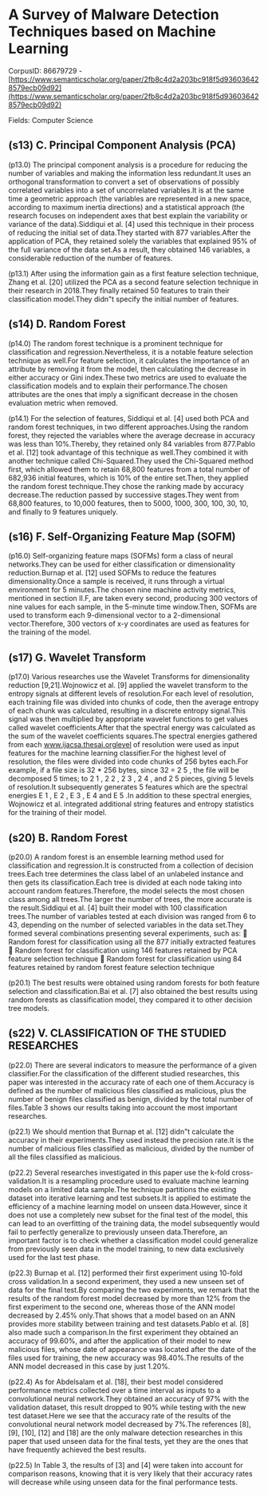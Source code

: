 # A Survey of Malware Detection Techniques based on Machine Learning

CorpusID: 86679729 - [https://www.semanticscholar.org/paper/2fb8c4d2a203bc918f5d936036428579ecb09d92](https://www.semanticscholar.org/paper/2fb8c4d2a203bc918f5d936036428579ecb09d92)

Fields: Computer Science

## (s13) C. Principal Component Analysis (PCA)
(p13.0) The principal component analysis is a procedure for reducing the number of variables and making the information less redundant.It uses an orthogonal transformation to convert a set of observations of possibly correlated variables into a set of uncorrelated variables.It is at the same time a geometric approach (the variables are represented in a new space, according to maximum inertia directions) and a statistical approach (the research focuses on independent axes that best explain the variability or variance of the data).Siddiqui et al. [4] used this technique in their process of reducing the initial set of data.They started with 877 variables.After the application of PCA, they retained solely the variables that explained 95% of the full variance of the data set.As a result, they obtained 146 variables, a considerable reduction of the number of features.

(p13.1) After using the information gain as a first feature selection technique, Zhang et al. [20] utilized the PCA as a second feature selection technique in their research in 2018.They finally retained 50 features to train their classification model.They didn"t specify the initial number of features.
## (s14) D. Random Forest
(p14.0) The random forest technique is a prominent technique for classification and regression.Nevertheless, it is a notable feature selection technique as well.For feature selection, it calculates the importance of an attribute by removing it from the model, then calculating the decrease in either accuracy or Gini index.These two metrics are used to evaluate the classification models and to explain their performance.The chosen attributes are the ones that imply a significant decrease in the chosen evaluation metric when removed.

(p14.1) For the selection of features, Siddiqui et al. [4] used both PCA and random forest techniques, in two different approaches.Using the random forest, they rejected the variables where the average decrease in accuracy was less than 10%.Thereby, they retained only 84 variables from 877.Pablo et al. [12] took advantage of this technique as well.They combined it with another technique called Chi-Squared.They used the Chi-Squared method first, which allowed them to retain 68,800 features from a total number of 682,936 initial features, which is 10% of the entire set.Then, they applied the random forest technique.They chose the ranking made by accuracy decrease.The reduction passed by successive stages.They went from 68,800 features, to 10,000 features, then to 5000, 1000, 300, 100, 30, 10, and finally to 9 features uniquely.
## (s16) F. Self-Organizing Feature Map (SOFM)
(p16.0) Self-organizing feature maps (SOFMs) form a class of neural networks.They can be used for either classification or dimensionality reduction.Burnap et al. [12] used SOFMs to reduce the features dimensionality.Once a sample is received, it runs through a virtual environment for 5 minutes.The chosen nine machine activity metrics, mentioned in section II.F, are taken every second, producing 300 vectors of nine values for each sample, in the 5-minute time window.Then, SOFMs are used to transform each 9-dimensional vector to a 2-dimensional vector.Therefore, 300 vectors of x-y coordinates are used as features for the training of the model.
## (s17) G. Wavelet Transform
(p17.0) Various researches use the Wavelet Transforms for dimensionality reduction [9,21].Wojnowicz et al. [9] applied the wavelet transform to the entropy signals at different levels of resolution.For each level of resolution, each training file was divided into chunks of code, then the average entropy of each chunk was calculated, resulting in a discrete entropy signal.This signal was then multiplied by appropriate wavelet functions to get values called wavelet coefficients.After that the spectral energy was calculated as the sum of the wavelet coefficients squares.The spectral energies gathered from each www.ijacsa.thesai.orglevel of resolution were used as input features for the machine learning classifier.For the highest level of resolution, the files were divided into code chunks of 256 bytes each.For example, if a file size is 32 * 256 bytes, since 32 = 2 5 , the file will be decomposed 5 times; to 2 1 , 2 2 , 2 3 , 2 4 , and 2 5 pieces, giving 5 levels of resolution.It subsequently generates 5 features which are the spectral energies E 1 , E 2 , E 3 , E 4 and E 5 .In addition to these spectral energies, Wojnowicz et al. integrated additional string features and entropy statistics for the training of their model.
## (s20) B. Random Forest
(p20.0) A random forest is an ensemble learning method used for classification and regression.It is constructed from a collection of decision trees.Each tree determines the class label of an unlabeled instance and then gets its classification.Each tree is divided at each node taking into account random features.Therefore, the model selects the most chosen class among all trees.The larger the number of trees, the more accurate is the result.Siddiqui et al. [4] built their model with 100 classification trees.The number of variables tested at each division was ranged from 6 to 43, depending on the number of selected variables in the data set.They formed several combinations presenting several experiments, such as:  Random forest for classification using all the 877 initially extracted features  Random forest for classification using 146 features retained by PCA feature selection technique  Random forest for classification using 84 features retained by random forest feature selection technique

(p20.1) The best results were obtained using random forests for both feature selection and classification.Bai et al. [7] also obtained the best results using random forests as classification model, they compared it to other decision tree models.
## (s22) V. CLASSIFICATION OF THE STUDIED RESEARCHES
(p22.0) There are several indicators to measure the performance of a given classifier.For the classification of the different studied researches, this paper was interested in the accuracy rate of each one of them.Accuracy is defined as the number of malicious files classified as malicious, plus the number of benign files classified as benign, divided by the total number of files.Table 3 shows our results taking into account the most important researches.

(p22.1) We should mention that Burnap et al. [12] didn"t calculate the accuracy in their experiments.They used instead the precision rate.It is the number of malicious files classified as malicious, divided by the number of all the files classified as malicious.

(p22.2) Several researches investigated in this paper use the k-fold cross-validation.It is a resampling procedure used to evaluate machine learning models on a limited data sample.The technique partitions the existing dataset into iterative learning and test subsets.It is applied to estimate the efficiency of a machine learning model on unseen data.However, since it does not use a completely new subset for the final test of the model, this can lead to an overfitting of the training data, the model subsequently would fail to perfectly generalize to previously unseen data.Therefore, an important factor is to check whether a classification model could generalize from previously seen data in the model training, to new data exclusively used for the last test phase.

(p22.3) Burnap et al. [12] performed their first experiment using 10-fold cross validation.In a second experiment, they used a new unseen set of data for the final test.By comparing the two experiments, we remark that the results of the random forest model decreased by more than 12% from the first experiment to the second one, whereas those of the ANN model decreased by 2.45% only.That shows that a model based on an ANN provides more stability between training and test datasets.Pablo et al. [8] also made such a comparison.In the first experiment they obtained an accuracy of 99.60%, and after the application of their model to new malicious files, whose date of appearance was located after the date of the files used for training, the new accuracy was 98.40%.The results of the ANN model decreased in this case by just 1.20%.

(p22.4) As for Abdelsalam et al. [18], their best model considered performance metrics collected over a time interval as inputs to a convolutional neural network.They obtained an accuracy of 97% with the validation dataset, this result dropped to 90% while testing with the new test dataset.Here we see that the accuracy rate of the results of the convolutional neural network model decreased by 7%.The references [8], [9], [10], [12] and [18] are the only malware detection researches in this paper that used unseen data for the final tests, yet they are the ones that have frequently achieved the best results.

(p22.5) In Table 3, the results of [3] and [4] were taken into account for comparison reasons, knowing that it is very likely that their accuracy rates will decrease while using unseen data for the final performance tests.
